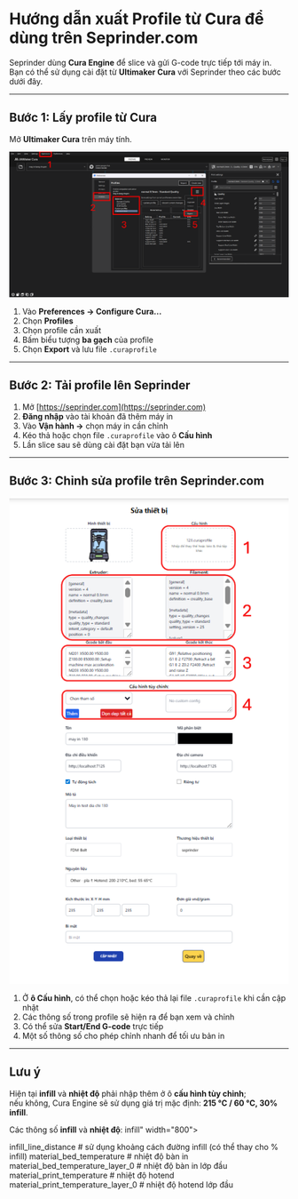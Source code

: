# Hướng dẫn xuất Profile từ Cura để dùng trên Seprinder.com

Seprinder dùng **Cura Engine** để slice và gửi G-code trực tiếp tới máy in.  
Bạn có thể sử dụng cài đặt từ **Ultimaker Cura** với Seprinder theo các bước dưới đây.

---

## Bước 1: Lấy profile từ Cura

Mở **Ultimaker Cura** trên máy tính.

<p align="center">
  <img src="https://raw.githubusercontent.com/seprinder/Seprinder_Cura/master/Image/xuat_profile_tu_cura.png" alt="Hướng dẫn lấy profile" width="800">
</p>

1. Vào **Preferences → Configure Cura...**  
2. Chọn **Profiles**  
3. Chọn profile cần xuất  
4. Bấm biểu tượng **ba gạch** của profile  
5. Chọn **Export** và lưu file `.curaprofile`

---

## Bước 2: Tải profile lên Seprinder

1. Mở [https://seprinder.com](https://seprinder.com)  
2. **Đăng nhập** vào tài khoản đã thêm máy in  
3. Vào **Vận hành →** chọn máy in cần chỉnh  
4. Kéo thả hoặc chọn file `.curaprofile` vào ô **Cấu hình**  
5. Lần slice sau sẽ dùng cài đặt bạn vừa tải lên

---

## Bước 3: Chỉnh sửa profile trên Seprinder.com

<p align="center">
  <img src="https://raw.githubusercontent.com/seprinder/Seprinder_Cura/master/Image/huong_dan_de_profile.PNG" alt="Hướng dẫn để profile" width="800">
</p>

1. Ở **ô Cấu hình**, có thể chọn hoặc kéo thả lại file `.curaprofile` khi cần cập nhật  
2. Các thông số trong profile sẽ hiện ra để bạn xem và chỉnh  
3. Có thể sửa **Start/End G-code** trực tiếp  
4. Một số thông số cho phép chỉnh nhanh để tối ưu bản in

---

## Lưu ý

Hiện tại **infill** và **nhiệt độ** phải nhập thêm ở ô **cấu hình tùy chỉnh**;  
nếu không, Cura Engine sẽ sử dụng giá trị mặc định: **215 °C / 60 °C, 30% infill**.

Các thông số **infill** và **nhiệt độ**:
infill" width="800">
</p>

infill_line_distance # sử dụng khoảng cách đường infill (có thể thay cho % infill)
material_bed_temperature # nhiệt độ bàn in
material_bed_temperature_layer_0 # nhiệt độ bàn in lớp đầu
material_print_temperature # nhiệt độ hotend
material_print_temperature_layer_0 # nhiệt độ hotend lớp đầu


